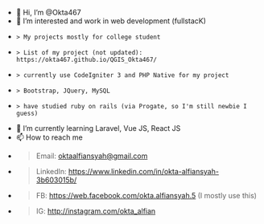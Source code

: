 - 👋 Hi, I’m @Okta467
- 👀 I’m interested and work in web development (fullstacK)
-     > My projects mostly for college student
-     > List of my project (not updated): https://okta467.github.io/QGIS_Okta467/
-     > currently use CodeIgniter 3 and PHP Native for my project 
-     > Bootstrap, JQuery, MySQL
-     > have studied ruby on rails (via Progate, so I'm still newbie I guess)
- 🌱 I’m currently learning Laravel, Vue JS, React JS
- 📫 How to reach me
-    > Email: oktaalfiansyah@gmail.com
-    > LinkedIn: https://www.linkedin.com/in/okta-alfiansyah-3b603015b/
-    > FB: https://web.facebook.com/okta.alfiansyah.5 (I mostly use this)
-    > IG: http://instagram.com/okta_alfian

<!---
Okta467/Okta467 is a ✨ special ✨ repository because its `README.md` (this file) appears on your GitHub profile.
You can click the Preview link to take a look at your changes.
--->
